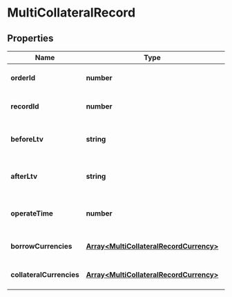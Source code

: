 # MultiCollateralRecord

## Properties

Name | Type | Description | Notes
------------ | ------------- | ------------- | -------------
**orderId** | **number** | Order ID | [optional] [default to undefined]
**recordId** | **number** | Collateral record ID | [optional] [default to undefined]
**beforeLtv** | **string** | The collateral ratio before adjustment | [optional] [default to undefined]
**afterLtv** | **string** | The collateral ratio before adjustment | [optional] [default to undefined]
**operateTime** | **number** | Operation time, timestamp in seconds. | [optional] [default to undefined]
**borrowCurrencies** | [**Array&lt;MultiCollateralRecordCurrency&gt;**](MultiCollateralRecordCurrency.md) | Borrowing Currency List | [optional] [default to undefined]
**collateralCurrencies** | [**Array&lt;MultiCollateralRecordCurrency&gt;**](MultiCollateralRecordCurrency.md) | Collateral Currency List | [optional] [default to undefined]

